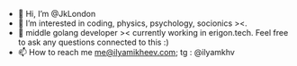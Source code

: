 - 👋 Hi, I’m @JkLondon
- 👀 I’m interested in coding, physics, psychology, socionics ><.
- 🌱 middle golang developer >< currently working in erigon.tech. Feel free to ask any questions connected to this :)
- 📫 How to reach me me@ilyamikheev.com; tg : @ilyamkhv

<!---
JkLondon/JkLondon is a ✨ special ✨ repository because its `README.md` (this file) appears on your GitHub profile.
You can click the Preview link to take a look at your changes.
--->
